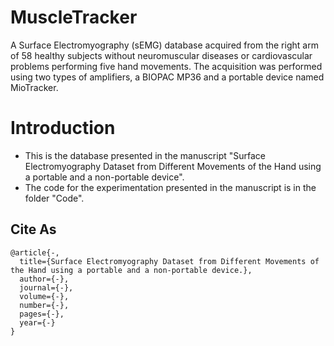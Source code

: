 # MuscleTracker 

A Surface Electromyography (sEMG) database acquired from the right arm of 58 healthy subjects without neuromuscular diseases or cardiovascular problems performing five hand movements. The acquisition was performed using two types of amplifiers, a BIOPAC MP36 and a portable device named MioTracker.

# Introduction
* This is the database presented in the manuscript "Surface Electromyography Dataset from Different Movements of the Hand using a portable and a non-portable device".
* The code for the experimentation presented in the manuscript is in the folder "Code".

## Cite As
```code 
@article{-,
  title={Surface Electromyography Dataset from Different Movements of the Hand using a portable and a non-portable device.},
  author={-},
  journal={-},
  volume={-},
  number={-},
  pages={-},
  year={-}
}
